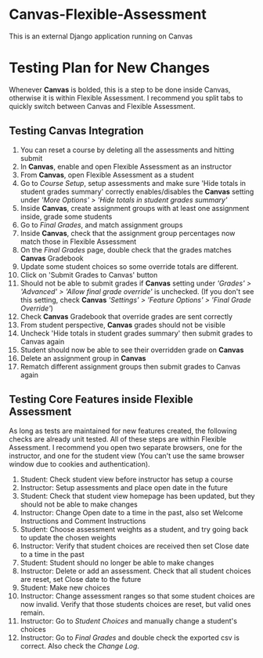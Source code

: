 # Canvas-Flexible-Assessment
This is an external Django application running on Canvas

# Testing Plan for New Changes
Whenever **Canvas** is bolded, this is a step to be done inside Canvas, otherwise it is within Flexible Assessment. I recommend you split tabs to quickly switch between Canvas and Flexible Assessment.
## Testing Canvas Integration
1. You can reset a course by deleting all the assessments and hitting submit
2. In **Canvas**, enable and open Flexible Assessment as an instructor
3. From **Canvas**, open Flexible Assessment as a student
4. Go to _Course Setup_, setup assessments and make sure 'Hide totals in student grades summary' correctly enables/disables the **Canvas** setting under _'More Options' > 'Hide totals in student grades summary'_
5. Inside **Canvas**, create assignment groups with at least one assignment inside, grade some students
6. Go to _Final Grades_, and match assignment groups
7. Inside **Canvas**, check that the assignment group percentages now match those in Flexible Assessment
8. On the _Final Grades_ page, double check that the grades matches **Canvas** Gradebook
9. Update some student choices so some override totals are different. 
10. Click on 'Submit Grades to Canvas' button
11. Should not be able to submit grades if **Canvas** setting under _'Grades' > 'Advanced' > 'Allow final grade override'_ is unchecked. (If you don't see this setting, check **Canvas** _'Settings' > 'Feature Options' > 'Final Grade Override'_)
12. Check **Canvas** Gradebook that override grades are sent correctly
13. From student perspective, **Canvas** grades should not be visible
14. Uncheck 'Hide totals in student grades summary' then submit grades to Canvas again
15. Student should now be able to see their overridden grade on **Canvas**
16. Delete an assignment group in **Canvas**
17. Rematch different assignment groups then submit grades to Canvas again

## Testing Core Features inside Flexible Assessment
As long as tests are maintained for new features created, the following checks are already unit tested. All of these steps are within Flexible Assessment. I recommend you open two separate browsers, one for the instructor, and one for the student view (You can't use the same browser window due to cookies and authentication).

1. Student: Check student view before instructor has setup a course
2. Instructor: Setup assessments and place open date in the future
3. Student: Check that student view homepage has been updated, but they should not be able to make changes
4. Instructor: Change Open date to a time in the past, also set Welcome Instructions and Comment Instructions
5. Student: Choose assessment weights as a student, and try going back to update the chosen weights
6. Instructor: Verify that student choices are received then set Close date to a time in the past
7. Student: Student should no longer be able to make changes
8. Instructor: Delete or add an assessment. Check that all student choices are reset, set Close date to the future
9. Student: Make new choices
10. Instructor: Change assessment ranges so that some student choices are now invalid. Verify that those students choices are reset, but valid ones remain.
11. Instructor: Go to _Student Choices_ and manually change a student's choices
12. Instructor: Go to _Final Grades_ and double check the exported csv is correct. Also check the _Change Log_.



